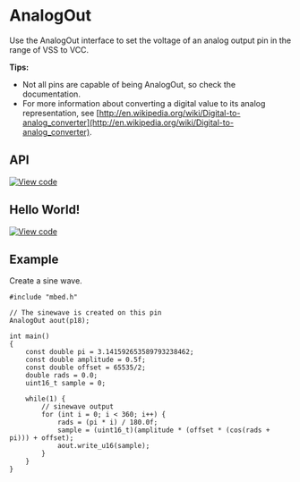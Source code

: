 # AnalogOut

Use the AnalogOut interface to set the voltage of an analog output pin in the range of VSS to VCC.

**Tips:**

* Not all pins are capable of being AnalogOut, so check the documentation.</br>
* For more information about converting a digital value to its analog representation, see [http://en.wikipedia.org/wiki/Digital-to-analog_converter](http://en.wikipedia.org/wiki/Digital-to-analog_converter).   


## API

[![View code](https://www.mbed.com/embed/?type=library)](https://docs.mbed.com/docs/mbed-os-api/en/mbed-os-5.3/api/AnalogOut_8h_source.html) 

## Hello World!

[![View code](https://www.mbed.com/embed/?url=https://developer.mbed.org/teams/mbed/code/AnalogOut-HelloWorld/)](https://developer.mbed.org/teams/mbed/code/AnalogOut-HelloWorld/file/tip/main.cpp) 


## Example

Create a sine wave.

```
#include "mbed.h"

// The sinewave is created on this pin
AnalogOut aout(p18);

int main()
{
    const double pi = 3.141592653589793238462;
    const double amplitude = 0.5f;
    const double offset = 65535/2;
    double rads = 0.0;
    uint16_t sample = 0;
    
    while(1) {
        // sinewave output
        for (int i = 0; i < 360; i++) {
            rads = (pi * i) / 180.0f;
            sample = (uint16_t)(amplitude * (offset * (cos(rads + pi))) + offset);
            aout.write_u16(sample);
        }
    }
}
 
```   

